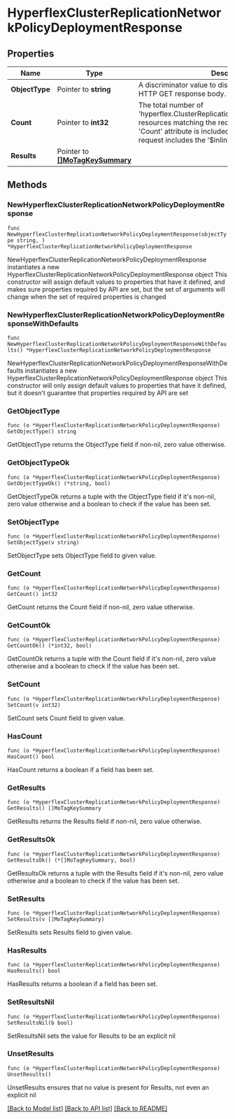 # HyperflexClusterReplicationNetworkPolicyDeploymentResponse

## Properties

Name | Type | Description | Notes
------------ | ------------- | ------------- | -------------
**ObjectType** | Pointer to **string** | A discriminator value to disambiguate the schema of a HTTP GET response body. | 
**Count** | Pointer to **int32** | The total number of &#39;hyperflex.ClusterReplicationNetworkPolicyDeployment&#39; resources matching the request, accross all pages. The &#39;Count&#39; attribute is included when the HTTP GET request includes the &#39;$inlinecount&#39; parameter. | [optional] 
**Results** | Pointer to [**[]MoTagKeySummary**](MoTagKeySummary.md) |  | [optional] 

## Methods

### NewHyperflexClusterReplicationNetworkPolicyDeploymentResponse

`func NewHyperflexClusterReplicationNetworkPolicyDeploymentResponse(objectType string, ) *HyperflexClusterReplicationNetworkPolicyDeploymentResponse`

NewHyperflexClusterReplicationNetworkPolicyDeploymentResponse instantiates a new HyperflexClusterReplicationNetworkPolicyDeploymentResponse object
This constructor will assign default values to properties that have it defined,
and makes sure properties required by API are set, but the set of arguments
will change when the set of required properties is changed

### NewHyperflexClusterReplicationNetworkPolicyDeploymentResponseWithDefaults

`func NewHyperflexClusterReplicationNetworkPolicyDeploymentResponseWithDefaults() *HyperflexClusterReplicationNetworkPolicyDeploymentResponse`

NewHyperflexClusterReplicationNetworkPolicyDeploymentResponseWithDefaults instantiates a new HyperflexClusterReplicationNetworkPolicyDeploymentResponse object
This constructor will only assign default values to properties that have it defined,
but it doesn't guarantee that properties required by API are set

### GetObjectType

`func (o *HyperflexClusterReplicationNetworkPolicyDeploymentResponse) GetObjectType() string`

GetObjectType returns the ObjectType field if non-nil, zero value otherwise.

### GetObjectTypeOk

`func (o *HyperflexClusterReplicationNetworkPolicyDeploymentResponse) GetObjectTypeOk() (*string, bool)`

GetObjectTypeOk returns a tuple with the ObjectType field if it's non-nil, zero value otherwise
and a boolean to check if the value has been set.

### SetObjectType

`func (o *HyperflexClusterReplicationNetworkPolicyDeploymentResponse) SetObjectType(v string)`

SetObjectType sets ObjectType field to given value.


### GetCount

`func (o *HyperflexClusterReplicationNetworkPolicyDeploymentResponse) GetCount() int32`

GetCount returns the Count field if non-nil, zero value otherwise.

### GetCountOk

`func (o *HyperflexClusterReplicationNetworkPolicyDeploymentResponse) GetCountOk() (*int32, bool)`

GetCountOk returns a tuple with the Count field if it's non-nil, zero value otherwise
and a boolean to check if the value has been set.

### SetCount

`func (o *HyperflexClusterReplicationNetworkPolicyDeploymentResponse) SetCount(v int32)`

SetCount sets Count field to given value.

### HasCount

`func (o *HyperflexClusterReplicationNetworkPolicyDeploymentResponse) HasCount() bool`

HasCount returns a boolean if a field has been set.

### GetResults

`func (o *HyperflexClusterReplicationNetworkPolicyDeploymentResponse) GetResults() []MoTagKeySummary`

GetResults returns the Results field if non-nil, zero value otherwise.

### GetResultsOk

`func (o *HyperflexClusterReplicationNetworkPolicyDeploymentResponse) GetResultsOk() (*[]MoTagKeySummary, bool)`

GetResultsOk returns a tuple with the Results field if it's non-nil, zero value otherwise
and a boolean to check if the value has been set.

### SetResults

`func (o *HyperflexClusterReplicationNetworkPolicyDeploymentResponse) SetResults(v []MoTagKeySummary)`

SetResults sets Results field to given value.

### HasResults

`func (o *HyperflexClusterReplicationNetworkPolicyDeploymentResponse) HasResults() bool`

HasResults returns a boolean if a field has been set.

### SetResultsNil

`func (o *HyperflexClusterReplicationNetworkPolicyDeploymentResponse) SetResultsNil(b bool)`

 SetResultsNil sets the value for Results to be an explicit nil

### UnsetResults
`func (o *HyperflexClusterReplicationNetworkPolicyDeploymentResponse) UnsetResults()`

UnsetResults ensures that no value is present for Results, not even an explicit nil

[[Back to Model list]](../README.md#documentation-for-models) [[Back to API list]](../README.md#documentation-for-api-endpoints) [[Back to README]](../README.md)


